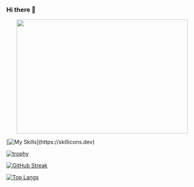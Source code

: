 ### Hi there 👋

<div align="center">
  <img src="https://media.giphy.com/media/YqMF4AHYlGEWk/giphy.gif" width="450" height="300"/>
</div>

[![My Skills](https://skillicons.dev/icons?i=py,fastapi,django,docker,bash,github,pytorch,vscode,)](https://skillicons.dev)

[![trophy](https://github-profile-trophy.vercel.app/?username=lockiultra&theme=onedark)](https://github.com/ryo-ma/github-profile-trophy)

[![GitHub Streak](http://github-readme-streak-stats.herokuapp.com?user=lockiultra&theme=dark&background=000000)](https://git.io/streak-stats)

[![Top Langs](https://github-readme-stats.vercel.app/api/top-langs/?username=lockiultra&layout=compact&theme=vision-friendly-dark)](https://github.com/anuraghazra/github-readme-stats)



<!--
**lockiultra/lockiultra** is a ✨ _special_ ✨ repository because its `README.md` (this file) appears on your GitHub profile.

Here are some ideas to get you started:

- 🔭 I’m currently working on ...
- 🌱 I’m currently learning ...
- 👯 I’m looking to collaborate on ...
- 🤔 I’m looking for help with ...
- 💬 Ask me about ...
- 📫 How to reach me: ...
- 😄 Pronouns: ...
- ⚡ Fun fact: ...
-->
